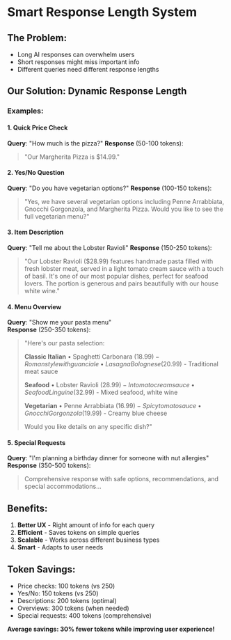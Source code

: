 # Smart Response Length System

## The Problem:
- Long AI responses can overwhelm users
- Short responses might miss important info
- Different queries need different response lengths

## Our Solution: Dynamic Response Length

### Examples:

#### 1. Quick Price Check
**Query**: "How much is the pizza?"
**Response** (50-100 tokens):
> "Our Margherita Pizza is $14.99."

#### 2. Yes/No Question  
**Query**: "Do you have vegetarian options?"
**Response** (100-150 tokens):
> "Yes, we have several vegetarian options including Penne Arrabbiata, Gnocchi Gorgonzola, and Margherita Pizza. Would you like to see the full vegetarian menu?"

#### 3. Item Description
**Query**: "Tell me about the Lobster Ravioli"
**Response** (150-250 tokens):
> "Our Lobster Ravioli ($28.99) features handmade pasta filled with fresh lobster meat, served in a light tomato cream sauce with a touch of basil. It's one of our most popular dishes, perfect for seafood lovers. The portion is generous and pairs beautifully with our house white wine."

#### 4. Menu Overview
**Query**: "Show me your pasta menu"  
**Response** (250-350 tokens):
> "Here's our pasta selection:
> 
> **Classic Italian**
> • Spaghetti Carbonara ($18.99) - Roman style with guanciale
> • Lasagna Bolognese ($20.99) - Traditional meat sauce
> 
> **Seafood**
> • Lobster Ravioli ($28.99) - In tomato cream sauce
> • Seafood Linguine ($32.99) - Mixed seafood, white wine
> 
> **Vegetarian**
> • Penne Arrabbiata ($16.99) - Spicy tomato sauce
> • Gnocchi Gorgonzola ($19.99) - Creamy blue cheese
> 
> Would you like details on any specific dish?"

#### 5. Special Requests
**Query**: "I'm planning a birthday dinner for someone with nut allergies"
**Response** (350-500 tokens):
> Comprehensive response with safe options, recommendations, and special accommodations...

## Benefits:

1. **Better UX** - Right amount of info for each query
2. **Efficient** - Saves tokens on simple queries  
3. **Scalable** - Works across different business types
4. **Smart** - Adapts to user needs

## Token Savings:

- Price checks: 100 tokens (vs 250)
- Yes/No: 150 tokens (vs 250)
- Descriptions: 200 tokens (optimal)
- Overviews: 300 tokens (when needed)
- Special requests: 400 tokens (comprehensive)

**Average savings: 30% fewer tokens while improving user experience!**